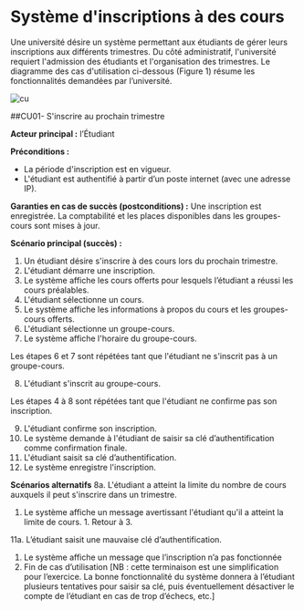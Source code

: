 
# Système d'inscriptions à des cours
Une université désire un système permettant aux étudiants de gérer leurs inscriptions aux différents trimestres. Du côté administratif, l'université requiert l'admission des étudiants et l'organisation des trimestres. Le diagramme des cas d'utilisation ci-dessous (Figure 1) résume les fonctionnalités demandées par l’université.

![cu](Inscription-cours-universite/cas%20utilisation.svg)


##CU01- S'inscrire au prochain trimestre

**Acteur principal :** l’Étudiant

****Préconditions :****
- La période d'inscription est en vigueur. 
- L'étudiant est authentifié à partir d’un poste internet (avec une adresse IP).

**Garanties en cas de succès (postconditions) :**
Une inscription est enregistrée. La comptabilité et les places disponibles dans les groupes-cours sont mises à jour.  

**Scénario principal (succès) :**
1. Un étudiant désire s'inscrire à des cours lors du prochain trimestre.
1. L'étudiant démarre une inscription.
1. Le système affiche les cours offerts pour lesquels l’étudiant a réussi les cours préalables.
1. L'étudiant sélectionne un cours.
1. Le système affiche les informations à propos du cours et les groupes-cours offerts.
1. L'étudiant sélectionne un groupe-cours.
1. Le système affiche l'horaire du groupe-cours.

Les étapes 6 et 7 sont répétées tant que l'étudiant ne s'inscrit pas à un groupe-cours.

8. L'étudiant s'inscrit au groupe-cours.

Les étapes 4 à 8 sont répétées tant que l'étudiant ne confirme pas son inscription.

9. L'étudiant confirme son inscription.
10. Le système demande à l'étudiant de saisir sa clé d’authentification comme confirmation finale.
11. L'étudiant saisit sa clé d’authentification.
12. Le système enregistre l'inscription.

**Scénarios alternatifs**
8a. L'étudiant a atteint la limite du nombre de cours auxquels il peut s'inscrire dans un trimestre.
  1. Le système affiche un message avertissant l'étudiant qu'il a atteint la limite de cours.
    1. Retour à 3.

11a. L’étudiant saisit une mauvaise clé d’authentification.
  1. Le système affiche un message que l’inscription n’a pas fonctionnée
  2. Fin de cas d’utilisation [NB : cette terminaison est une simplification pour l’exercice. La bonne fonctionnalité du système donnera à l’étudiant plusieurs tentatives pour saisir sa clé, puis éventuellement désactiver le compte de l’étudiant en cas de trop d’échecs, etc.]

